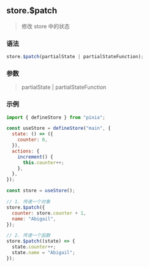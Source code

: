 ## store.$patch

> 修改 store 中的状态

### 语法

```js
store.$patch(partialState | partialStateFunction);
```

### 参数

> partialState | partialStateFunction

### 示例

```js
import { defineStore } from "pinia";

const useStore = defineStore("main", {
  state: () => ({
    counter: 0,
  }),
  actions: {
    increment() {
      this.counter++;
    },
  },
});

const store = useStore();

// 1. 传递一个对象
store.$patch({
  counter: store.counter + 1,
  name: "Abigail",
});

// 2. 传递一个函数
store.$patch((state) => {
  state.counter++;
  state.name = "Abigail";
});
```
